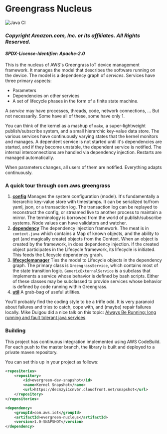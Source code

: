 # Greengrass Nucleus
![Java CI](https://github.com/aws-greengrass/aws-greengrass-nucleus/workflows/Java%20CI/badge.svg?branch=main)

### *Copyright Amazon.com, Inc. or its affiliates. All Rights Reserved.*
#### *SPDX-License-Identifier: Apache-2.0*

This is the nucleus of AWS's Greengrass IoT device management framework.  It manages the model that describes the
 software running on the device.  The model is a dependency graph of *services*.  Services have three primary aspects:

* Parameters
* Dependencies on other services
* A set of lifecycle phases in the form of a finite state machine.

A *service* may have processes, threads, code, network connections, ... But not
necessarily.  Some have all of these, some have only 1.

You can think of the kernel as a mashup of `make`, a super-lightweight publish/subscribe system, and a small hierarchic key-value data store.  The various services have continuously varying states that the kernel monitors and manages.  A dependent service is not started until it's dependencies are started, and if they become unstable, the dependent service is notified.  The internal interconnections are handled via dependency injection. Restarts are managed automatically.

When parameters changes, all users of them are notified.  Everything adapts continuously.

### A quick tour through com.aws.greengrass
1. [**config**](src/main/java/com/aws/greengrass/config) Manages the system configuration (model).  It's fundamentally a hierarchic key-value store with timestamps.  It can be serialized to/from yaml, json, or a transaction log.  The transaction log can be replayed to reconstruct the config, or streamed live to another process to maintain a mirror. The terminology is borrowed from the world of publish/subscribe systems.  Node values can have validators and watcher.
2. [**dependency**](src/main/java/com/aws/greengrass/dependency) The dependency injection framework.  The meat is in `context.java` which contains a Map of known objects, and the ability to get (and magically create) objects from the Context.  When an object is created by the framework, in does dependency injection.  If the created object participates in the Lifecycle framework, its lifecycle is initiated.  This feeds the Lifecycle dependency graph.
3. [**lifecyclemanager**](src/main/java/com/aws/greengrass/lifecyclemanager) Ties the model to Lifecycle objects in the dependency graph.  The
 primary class is `GreengrassService`, which contains most of the state transition logic.  `GenericExternalService` is a
  subclass that implements a service whose behavior is defined by bash scripts.  Either of these classes may be
   subclassed to provide services whose behavior is defined by code running within Greengrass.
4. [**util**](src/main/java/com/aws/greengrass/util) A grab-bag of useful utilities.

You'll probably find the coding style to be a trifle odd.  It is very paranoid about failures and tries to catch, cope with, and (maybe) repair failures locally.  Mike Duigou did a nice talk on this topic: [Always Be Running: long running and fault tolerant java services](https://youtu.be/agXce0lSo60).

### Building
This project has continuous integration implemented using AWS CodeBuild. For each push to the master branch, the library is built and deployed to a private maven repository.

You can set this up in your project as follows: 

```xml
<repositories>
    <repository>
        <id>evergreen-dev-snapshot</id>
        <name>Kernel Snapshot</name>
        <url>https://decmzyi1cnv6r.cloudfront.net/snapshot</url>
    </repository>
</repositories>
```

```xml
<dependency>
    <groupId>com.aws.iot</groupId>
    <artifactId>evergreen-nucleus</artifactId>
    <version>1.0-SNAPSHOT</version>
</dependency>
```
